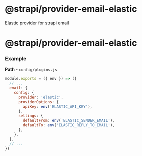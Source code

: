 # @strapi/provider-email-elastic

Elastic provider for strapi email

# @strapi/provider-email-elastic

### Example

**Path -** `config/plugins.js`

```js
module.exports = ({ env }) => ({
  // ...
  email: {
    config: {
      provider: 'elastic',
      providerOptions: {
        apiKey: env('ELASTIC_API_KEY'),
      },
      settings: {
        defaultFrom: env('ELASTIC_SENDER_EMAIL'),
        defaultTo: env('ELASTIC_REPLY_TO_EMAIL'),
      },
    },
  },
  // ...
})
```
